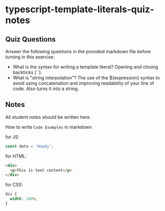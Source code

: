 # typescript-template-literals-quiz-notes

## Quiz Questions

Answer the following questions in the provided markdown file before turning in this exercise:

- What is the syntax for writing a template literal?
  Opening and closing backticks (``).
- What is "string interpolation"?
  The use of the ${expression} syntax to avoid using concatenation and improving readability of your line of code.
  Also turns it into a string.

## Notes

All student notes should be written here.

How to write `Code Examples` in markdown

for JS:

```javascript
const data = 'Howdy';
```

for HTML:

```html
<div>
  <p>This is text content</p>
</div>
```

for CSS:

```css
div {
  width: 100%;
}
```
